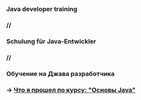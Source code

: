 ### Java developer training
### //
### Schulung für Java-Entwickler
### //
### Обучение на Джава разработчика
### → [Что я прошел по курсу: "Основы Java"](https://github.com/Maxim-Wilhelm/JAVA-Homeworks/blob/master/README.md)
